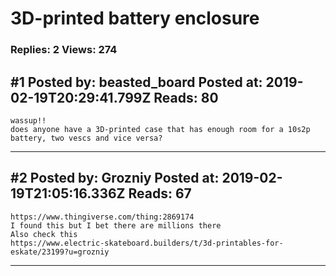 # 3D-printed battery enclosure

### Replies: 2 Views: 274

## \#1 Posted by: beasted_board Posted at: 2019-02-19T20:29:41.799Z Reads: 80

```
wassup!!
does anyone have a 3D-printed case that has enough room for a 10s2p battery, two vescs and vice versa?
```

---
## \#2 Posted by: Grozniy Posted at: 2019-02-19T21:05:16.336Z Reads: 67

```
https://www.thingiverse.com/thing:2869174
I found this but I bet there are millions there
Also check this
https://www.electric-skateboard.builders/t/3d-printables-for-eskate/23199?u=grozniy
```

---
